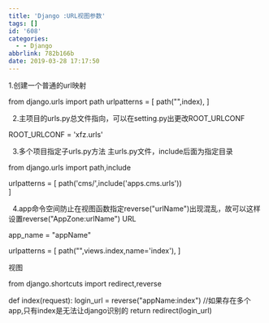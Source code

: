 ```yaml
---
title: 'Django :URL视图参数'
tags: []
id: '608'
categories:
  - - Django
abbrlink: 782b166b
date: 2019-03-28 17:17:50
---
```


1.创建一个普通的url映射

from django.urls import path
urlpatterns = \[
    path("",index),
\]

  2.主项目的urls.py总文件指向，可以在setting.py出更改ROOT\_URLCONF

ROOT\_URLCONF = 'xfz.urls'

  3.多个项目指定子urls.py方法 主urls.py文件，include后面为指定目录

from django.urls import path,include

urlpatterns = \[
    path('cms/',include('apps.cms.urls'))   
\]

  4.app命令空间防止在视图函数指定reverse("urlName")出现混乱，故可以这样设置reverse("AppZone:urlName") URL

app\_name = "appName"

urlpatterns = \[ 
    path("",views.index,name='index'), 
\]

视图

from django.shortcuts import redirect,reverse

def index(request):
        login\_url = reverse("appName:index")   //如果存在多个app,只有index是无法让django识别的
        return redirect(login\_url)